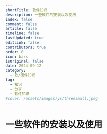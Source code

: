 ```yaml
---
shortTitle: 软件知识
description: 一些软件的安装以及使用
index: false
comment: false
article: false
timeline: false
lastUpdated: true
editLink: false
contributors: true
order: 0
icon: bars
isOriginal: false
date: 2024-09-12
category:
  - 软/硬件知识
tag:
  - 知识
  - 分享
  - 软件知识
#cover: /assets/images/ys/threesmall.jpeg
---
```


# 一些软件的安装以及使用

<Catalog />